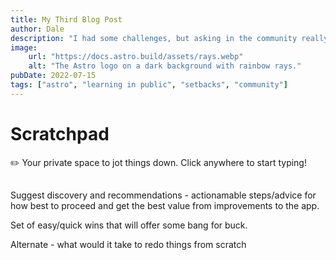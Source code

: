 ```yaml
---
title: My Third Blog Post
author: Dale
description: "I had some challenges, but asking in the community really helped!"
image:
    url: "https://docs.astro.build/assets/rays.webp"
    alt: "The Astro logo on a dark background with rainbow rays."
pubDate: 2022-07-15
tags: ["astro", "learning in public", "setbacks", "community"]
---
```

# Scratchpad

<aside>
✏️ Your private space to jot things down. Click anywhere to start typing!

</aside>

## 

Suggest discovery and recommendations - actionamable steps/advice for how best to proceed and get the best value from improvements to the app.

Set of easy/quick wins that will offer some bang for buck.

Alternate - what would it take to redo things from scratch